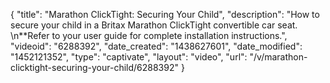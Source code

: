 {
    "title": "Marathon ClickTight: Securing Your Child",
    "description": "How to secure your child in a Britax Marathon ClickTight convertible car seat. \n**Refer to your user guide for complete installation instructions.",
    "videoid": "6288392",
    "date_created": "1438627601",
    "date_modified": "1452121352",
    "type": "captivate",
    "layout": "video",
    "url": "\/v\/marathon-clicktight-securing-your-child\/6288392"
}